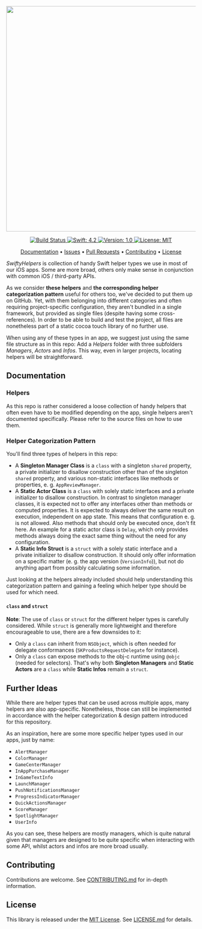 <p align="center">
    <img src="https://raw.githubusercontent.com/piknotech/SwiftyHelpers/stable/Logo.png" width=600>
</p>

<p align="center">
    <a href="https://travis-ci.org/piknotech/SwiftyHelpers">
        <img src="https://travis-ci.org/piknotech/SwiftyHelpers.svg?branch=stable" alt="Build Status">
    </a>
    <a href="#">
        <img src="https://img.shields.io/badge/swift-4.2-FFAC45.svg" alt="Swift: 4.2">
    </a>
    <a href="https://github.com/piknotech/SwiftyHelpers/releases">
        <img src="https://img.shields.io/badge/version-1.0-blue.svg"
        alt="Version: 1.0">
    </a>
    <a href="https://github.com/piknotech/SwiftyHelpers/blob/stable/LICENSE.md">
        <img src="https://img.shields.io/badge/license-MIT-lightgrey.svg" alt="License: MIT">
    </a>
</p>

<p align="center">
    <a href="#documentation">Documentation</a>
  • <a href="https://github.com/piknotech/SwiftyHelpers/issues">Issues</a>
  • <a href="https://github.com/piknotech/SwiftyHelpers/pulls">Pull Requests</a>
  • <a href="#contributing">Contributing</a>
  • <a href="#license">License</a>
</p>

*SwiftyHelpers* is collection of handy Swift helper types we use in most of our iOS apps. Some are more broad, others only make sense in conjunction with common iOS / third-party APIs.

As we consider **these helpers** and **the corresponding helper categorization pattern** useful for others too, we've decided to put them up on GitHub. Yet, with them belonging into different categories and often requiring project-specific configuration, they aren't bundled in a single framework, but provided as single files (despite having some cross-references). In order to be able to build and test the project, all files are nonetheless part of a static cocoa touch library of no further use.

When using any of these types in an app, we suggest just using the same file structure as in this repo: Add a *Helpers* folder with three subfolders *Managers*, *Actors* and *Infos*. This way, even in larger projects, locating helpers will be straightforward.

## Documentation

### Helpers

As this repo is rather considered a loose collection of handy helpers that often even have to be modified depending on the app, single helpers aren't documented specifically. Please refer to the source files on how to use them.

### Helper Categorization Pattern

You'll find three types of helpers in this repo:
- A **Singleton Manager Class** is a `class` with a singleton `shared` property, a private initializer to disallow construction other than of the singleton `shared` property, and various non-static interfaces like methods or properties, e. g. `AppReviewManager`.
- A **Static Actor Class** is a `class` with solely static interfaces and a private initializer to disallow construction. In contrast to singleton manager classes, it is expected not to offer any interfaces other than methods or computed properties. It is expected to always deliver the same result on execution, independent on app state. This means that configuration e. g. is not allowed. Also methods that should only be executed once, don't fit here. An example for a static actor class is `Delay`, which only provides methods always doing the exact same thing without the need for any configuration.
- A **Static Info Struct** is a `struct` with a solely static interface and a private initializer to disallow construction. It should only offer information on a specific matter (e. g. the app version (`VersionInfo`)), but not do anything apart from possibly calculating some information.

Just looking at the helpers already included should help understanding this categorization pattern and gaining a feeling which helper type should be used for which need.

#### `class` and `struct`

**Note**: The use of `class` or `struct` for the different helper types is carefully considered. While `struct` is generally more lightweight and therefore encourageable to use, there are a few downsides to it:
- Only a `class` can inherit from `NSObject`, which is often needed for delegate conformances (`SKProductsRequestDelegate` for instance).
- Only a `class` can expose methods to the obj-c runtime using `@objc` (needed for selectors).
That's why both **Singleton Managers** and **Static Actors** are a `class` while **Static Infos** remain a `struct`.

## Further Ideas

While there are helper types that can be used across multiple apps, many helpers are also app-specific. Nonetheless, those can still be implemented in accordance with the helper categorization & design pattern introduced for this repository.

As an inspiration, here are some more specific helper types used in our apps, just by name:

- `AlertManager`
- `ColorManager`
- `GameCenterManager`
- `InAppPurchaseManager`
- `InGameTextInfo`
- `LaunchManager`
- `PushNotificationsManager`
- `ProgressIndicatorManager`
- `QuickActionsManager`
- `ScoreManager`
- `SpotlightManager`
- `UserInfo`

As you can see, these helpers are mostly managers, which is quite natural given that managers are designed to be quite specific when interacting with some API, whilst actors and infos are more broad usually.

## Contributing

Contributions are welcome. See [CONTRIBUTING.md](https://github.com/piknotech/SwiftyHelpers/blob/stable/CONTRIBUTING.md) for in-depth information.

## License
This library is released under the [MIT License](http://opensource.org/licenses/MIT). See [LICENSE.md](https://github.com/piknotech/SwiftyHelpers/blob/stable/LICENSE.md) for details.
